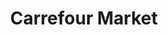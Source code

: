 ---
title: "Carrefour Market"
url: /madrid/carrefour-market-glorieta-de-cuatro-caminos/
shop: supermercado
---